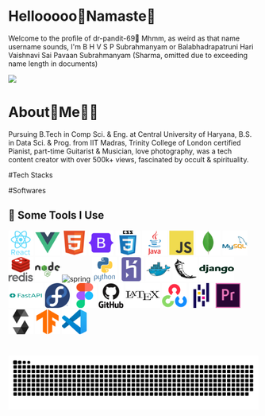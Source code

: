 

# Hellooooo👋Namaste🙏
Welcome to the profile of dr-pandit-69🤪
Mhmm, as weird as that name username sounds, I'm B H V S P Subrahmanyam or Balabhadrapatruni Hari Vaishnavi Sai Pavaan Subrahmanyam (Sharma, omitted due to exceeding name length in documents)

![](https://github.com/dr-pandit-69/dr-pandit-69/blob/main/dhamaal.gif)

# About🔎Me🙋‍♂️

Pursuing B.Tech in Comp Sci. & Eng. at Central University of Haryana, B.S. in Data Sci. & Prog. from IIT Madras, Trinity College of London certified Pianist, part-time Guitarist & Musician, love photography, was a tech content creator with over 500k+ views, fascinated by occult & spirituality.

#Tech Stacks


#Softwares


<h2>🚀 Some Tools I Use</h2>
<p align="left">
<img src="https://raw.githubusercontent.com/devicons/devicon/master/icons/react/react-original-wordmark.svg" alt="react" width="50" height="50" />
<img src="https://raw.githubusercontent.com/devicons/devicon/master/icons/vuejs/vuejs-original.svg" alt="vue" width="50" height="50" />
<img src="https://github.com/devicons/devicon/blob/master/icons/html5/html5-original.svg" alt="html" width="50" height="50" />  
<img src="https://raw.githubusercontent.com/devicons/devicon/master/icons/bootstrap/bootstrap-plain.svg" alt="bootstrap" width="50" height="50" />
<img src="https://raw.githubusercontent.com/devicons/devicon/master/icons/css3/css3-original-wordmark.svg" alt="css3" width="50" height="50" />
<img src="https://raw.githubusercontent.com/devicons/devicon/master/icons/java/java-original-wordmark.svg" alt="java" width="50" height="50" />
<img src="https://raw.githubusercontent.com/devicons/devicon/master/icons/javascript/javascript-original.svg" alt="javascript" width="50" height="50" />
<img src="https://raw.githubusercontent.com/devicons/devicon/master/icons/mongodb/mongodb-original.svg" alt="mongodb" width="50" height="50" />
<img src="https://raw.githubusercontent.com/devicons/devicon/master/icons/mysql/mysql-original-wordmark.svg" alt="mysql" width="50" height="50" />
<img src="https://raw.githubusercontent.com/devicons/devicon/master/icons/redis/redis-original-wordmark.svg" alt="redis" width="50" height="50" />
<img src="https://raw.githubusercontent.com/devicons/devicon/master/icons/nodejs/nodejs-original-wordmark.svg" alt="nodejs" width="50" height="50" />
<img src="https://www.vectorlogo.zone/logos/springio/springio-icon.svg" alt="spring" width="50" height="50" />
<img src="https://raw.githubusercontent.com/devicons/devicon/master/icons/python/python-original-wordmark.svg" alt="python" width="50" height="50" />
<img src="https://raw.githubusercontent.com/devicons/devicon/master/icons/heroku/heroku-plain.svg" alt="heroku" width="50" height="50" />
<img src="https://raw.githubusercontent.com/devicons/devicon/master/icons/docker/docker-original.svg" alt="Docker" width="50" height="50" />
<img src="https://github.com/devicons/devicon/blob/master/icons/flask/flask-original.svg" alt="flask" width="50" height="50" />
<img src="https://github.com/devicons/devicon/blob/master/icons/django/django-plain-wordmark.svg" alt="django" width="70" height="50"/>
<img src="https://github.com/devicons/devicon/blob/master/icons/fastapi/fastapi-original-wordmark.svg" alt="fast" width="70" height="50"/>
<img src="https://github.com/devicons/devicon/blob/master/icons/fedora/fedora-original.svg"  alt="fedora" width="50" height="50" />
<img src="https://github.com/devicons/devicon/blob/master/icons/figma/figma-original.svg" alt="figma" width="50" height="50"/>
<img src="https://github.com/devicons/devicon/blob/master/icons/github/github-original-wordmark.svg" alt="github" width="50" height="50"/>
<img src="https://github.com/devicons/devicon/blob/master/icons/latex/latex-original.svg" alt="latex" width="70" height="50"/>
<img src="https://github.com/devicons/devicon/blob/master/icons/opencv/opencv-original.svg" alt="ocv" width="50" height="50"/>
<img src="https://github.com/devicons/devicon/blob/master/icons/pandas/pandas-original.svg" alt="pds" width="50" height="50"/>
<img src="https://github.com/devicons/devicon/blob/master/icons/premierepro/premierepro-original.svg" alt="prp" width="50" height="50"/>
<img src="https://github.com/devicons/devicon/blob/master/icons/solidity/solidity-original.svg" alt="sol" width="50" height="50"/>
<img src="https://github.com/devicons/devicon/blob/master/icons/tensorflow/tensorflow-original.svg" alt="tf" width="50" height="50"/>
<img src="https://github.com/devicons/devicon/blob/master/icons/vscode/vscode-original.svg" alt="vsc" width="50" height="50"/>


  
</p>






###

<br clear="both">

<img src="https://raw.githubusercontent.com/dr-pandit-69/dr-pandit-69/output/snake.svg" alt="Snake animation" />

###










<!--
**dr-pandit-69/dr-pandit-69** is a ✨ _special_ ✨ repository because its `README.md` (this file) appears on your GitHub profile.

Here are some ideas to get you started:
https://tenor.com/view/astrology-spin-symbol-gif-12236884
https://tenor.com/view/qtum-qtum-qtum-qtum-year-qtum-gear-gif-24999504
https://tenor.com/view/zodiac-sign-gif-27430270
https://tenor.com/view/mercury-must-be-in-retrograde-mercury-in-retrograde-astrology-stars-horoscope-gif-14083659
https://tenor.com/view/mandala-colorful-patterns-gif-11284143
https://tenor.com/view/mandala-gif-20975231
https://tenor.com/view/mandala-zen-gif-5731301
![](https://github.com/dr-pandit-69/dr-pandit-69/blob/main/vibrant-sun.gif)
- 🔭 I’m currently working on ...
- 🌱 I’m currently learning ...
- 👯 I’m looking to collaborate on ...
- 🤔 I’m looking for help with ...
- 💬 Ask me about ...
- 📫 How to reach me: ...
- 😄 Pronouns: ...
- ⚡ Fun fact: ...
-->
